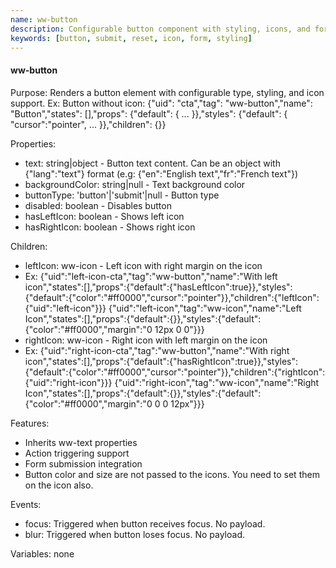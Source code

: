 ```yaml
---
name: ww-button
description: Configurable button component with styling, icons, and form submission capabilities.
keywords: [button, submit, reset, icon, form, styling]
---
```


#### ww-button

Purpose: Renders a button element with configurable type, styling, and icon support.
Ex: Button without icon: {"uid": "cta","tag": "ww-button","name": "Button","states": [],"props": {"default": { ... }},"styles": {"default": { "cursor":"pointer", ... }},"children": {}}

Properties:
- text: string|object - Button text content. Can be an object with {"lang":"text"} format (e.g: {"en":"English text","fr":"French text"})
- backgroundColor: string|null - Text background color
- buttonType: 'button'|'submit'|null - Button type
- disabled: boolean - Disables button
- hasLeftIcon: boolean - Shows left icon
- hasRightIcon: boolean - Shows right icon

Children:
- leftIcon: ww-icon - Left icon with right margin on the icon
- Ex:
  <elements>
  {"uid":"left-icon-cta","tag":"ww-button","name":"With left icon","states":[],"props":{"default":{"hasLeftIcon":true}},"styles":{"default":{"color":"#ff0000","cursor":"pointer"}},"children":{"leftIcon":{"uid":"left-icon"}}}
  {"uid":"left-icon","tag":"ww-icon","name":"Left Icon","states":[],"props":{"default":{}},"styles":{"default":{"color":"#ff0000","margin":"0 12px 0 0"}}}
  </elements>
- rightIcon: ww-icon - Right icon with left margin on the icon
- Ex: 
  <elements>
  {"uid":"right-icon-cta","tag":"ww-button","name":"With right icon","states":[],"props":{"default":{"hasRightIcon":true}},"styles":{"default":{"color":"#ff0000","cursor":"pointer"}},"children":{"rightIcon":{"uid":"right-icon"}}}
  {"uid":"right-icon","tag":"ww-icon","name":"Right Icon","states":[],"props":{"default":{}},"styles":{"default":{"color":"#ff0000","margin":"0 0 0 12px"}}}
  </elements>

Features:
- Inherits ww-text properties
- Action triggering support
- Form submission integration
- Button color and size are not passed to the icons. You need to set them on the icon also.

Events:
- focus: Triggered when button receives focus. No payload.
- blur: Triggered when button loses focus. No payload.

Variables: none
